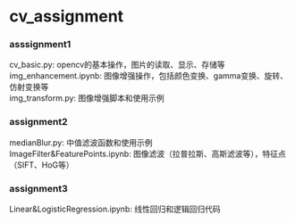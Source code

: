 # cv_assignment
### asssignment1
cv_basic.py: opencv的基本操作，图片的读取、显示、存储等<br>
img_enhancement.ipynb: 图像增强操作，包括颜色变换、gamma变换、旋转、仿射变换等<br>
img_transform.py: 图像增强脚本和使用示例<br>

### assignment2
medianBlur.py: 中值滤波函数和使用示例<br>
ImageFilter&FeaturePoints.ipynb: 图像滤波（拉普拉斯、高斯滤波等），特征点（SIFT、HoG等）

### assignment3
Linear&LogisticRegression.ipynb: 线性回归和逻辑回归代码
